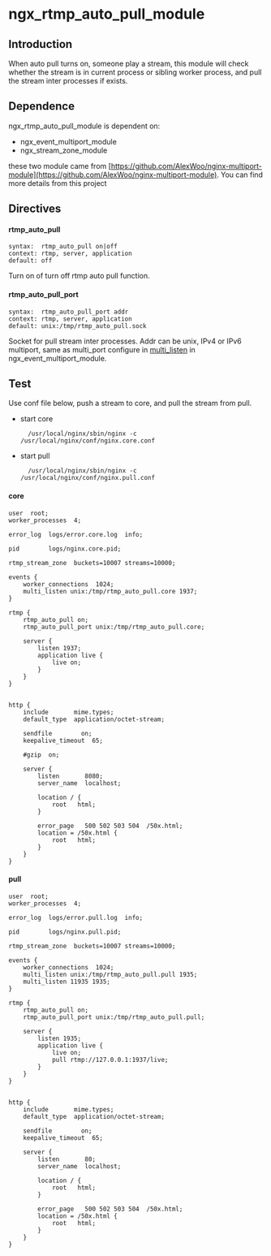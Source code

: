 # ngx\_rtmp\_auto\_pull\_module

## Introduction

When auto pull turns on, someone play a stream, this module will check whether the stream is in current process or sibling worker process, and pull the stream inter processes if exists.

## Dependence

ngx\_rtmp\_auto\_pull\_module is dependent on: 

- ngx\_event\_multiport\_module
- ngx\_stream\_zone\_module

these two module came from [https://github.com/AlexWoo/nginx-multiport-module](https://github.com/AlexWoo/nginx-multiport-module). You can find more details from this project

## Directives

#### rtmp\_auto\_pull

	syntax:  rtmp_auto_pull on|off
	context: rtmp, server, application
	default: off

Turn on of turn off rtmp auto pull function.

#### rtmp\_auto\_pull\_port

	syntax:  rtmp_auto_pull_port addr
	context: rtmp, server, application
	default: unix:/tmp/rtmp_auto_pull.sock

Socket for pull stream inter processes. Addr can be unix, IPv4 or IPv6 multiport, same as multi_port configure in [multi_listen](https://github.com/AlexWoo/nginx-multiport-module#multi_listen) in ngx\_event\_multiport\_module.

## Test

Use conf file below, push a stream to core, and pull the stream from pull.

- start core

		/usr/local/nginx/sbin/nginx -c /usr/local/nginx/conf/nginx.core.conf

- start pull

		/usr/local/nginx/sbin/nginx -c /usr/local/nginx/conf/nginx.pull.conf

#### core

	user  root;
	worker_processes  4;

	error_log  logs/error.core.log  info;
	
	pid        logs/nginx.core.pid;
	
	rtmp_stream_zone  buckets=10007 streams=10000;
	
	events {
	    worker_connections  1024;
	    multi_listen unix:/tmp/rtmp_auto_pull.core 1937;
	}
	
	rtmp {
	    rtmp_auto_pull on;
	    rtmp_auto_pull_port unix:/tmp/rtmp_auto_pull.core;
	
	    server {
	        listen 1937;
	        application live {
	            live on;
	        }
	    }
	}
	
	
	http {
	    include       mime.types;
	    default_type  application/octet-stream;
	
	    sendfile        on;
	    keepalive_timeout  65;
	
	    #gzip  on;
	
	    server {
	        listen       8080;
	        server_name  localhost;
	
	        location / {
	            root   html;
	        }
	
	        error_page   500 502 503 504  /50x.html;
	        location = /50x.html {
	            root   html;
	        }
	    }
	}

#### pull

	user  root;
	worker_processes  4;

	error_log  logs/error.pull.log  info;
	
	pid        logs/nginx.pull.pid;
	
	rtmp_stream_zone  buckets=10007 streams=10000;
	
	events {
	    worker_connections  1024;
	    multi_listen unix:/tmp/rtmp_auto_pull.pull 1935;
	    multi_listen 11935 1935;
	}
	
	rtmp {
	    rtmp_auto_pull on;
	    rtmp_auto_pull_port unix:/tmp/rtmp_auto_pull.pull;
	
	    server {
	        listen 1935;
	        application live {
	            live on;
	            pull rtmp://127.0.0.1:1937/live;
	        }
	    }
	}
	
	
	http {
	    include       mime.types;
	    default_type  application/octet-stream;
	
	    sendfile        on;
	    keepalive_timeout  65;
	
	    server {
	        listen       80;
	        server_name  localhost;

	        location / {
	            root   html;
	        }

	        error_page   500 502 503 504  /50x.html;
	        location = /50x.html {
	            root   html;
	        }
	    }
	}